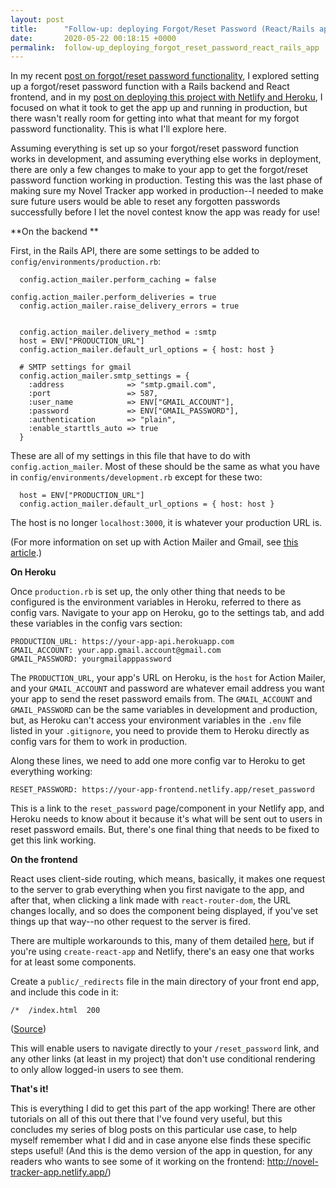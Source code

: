 ```yaml
---
layout: post
title:      "Follow-up: deploying Forgot/Reset Password (React/Rails app)"
date:       2020-05-22 00:18:15 +0000
permalink:  follow-up_deploying_forgot_reset_password_react_rails_app
---
```



In my recent [post on forgot/reset password functionality](https://sharkham.github.io/forgot_reset_password_functionality_with_rails_and_react_and_redux), I explored setting up a forgot/reset password function with a Rails backend and React frontend, and in my [post on deploying this project with Netlify and Heroku](https://sharkham.github.io/deploying_a_react_with_redux_rails_app_with_netlify_heroku), I focused on what it took to get the app up and running in production, but there wasn't really room for getting into what that meant for my forgot password functionality. This is what I'll explore here. 

Assuming everything is set up so your forgot/reset password function works in development, and assuming everything else works in deployment, there are only a few changes to make to your app to get the forgot/reset password function working in production. Testing this was the last phase of making sure my Novel Tracker app worked in production--I needed to make sure future users would be able to reset any forgotten passwords successfully before I let the novel contest know the app was ready for use! 

**On the backend **

First, in the Rails API, there are some settings to be added to `config/environments/production.rb`: 

```
  config.action_mailer.perform_caching = false

config.action_mailer.perform_deliveries = true
  config.action_mailer.raise_delivery_errors = true


  config.action_mailer.delivery_method = :smtp
  host = ENV["PRODUCTION_URL"]
  config.action_mailer.default_url_options = { host: host }

  # SMTP settings for gmail
  config.action_mailer.smtp_settings = {
    :address              => "smtp.gmail.com",
    :port                 => 587,
    :user_name            => ENV["GMAIL_ACCOUNT"],
    :password             => ENV["GMAIL_PASSWORD"],
    :authentication       => "plain",
    :enable_starttls_auto => true
  }
```

These are all of my settings in this file that have to do with `config.action_mailer`. Most of these should be the same as what you have in `config/environments/development.rb` except for these two: 

```
  host = ENV["PRODUCTION_URL"] 
  config.action_mailer.default_url_options = { host: host }
```

The host is no longer `localhost:3000`, it is whatever your production URL is. 

(For more information on set up with Action Mailer and Gmail, see [this article](https://dev.to/morinoko/sending-emails-in-rails-with-action-mailer-and-gmail-35g4).)

**On Heroku** 

Once `production.rb` is set up, the only other thing that needs to be configured is the environment variables in Heroku, referred to there as config vars. Navigate to your app on Heroku, go to the settings tab, and add these variables in the config vars section: 

```
PRODUCTION_URL: https://your-app-api.herokuapp.com
GMAIL_ACCOUNT: your.app.gmail.account@gmail.com
GMAIL_PASSWORD: yourgmailapppassword
```

The `PRODUCTION_URL`, your app's URL on Heroku, is the `host` for Action Mailer, and your `GMAIL_ACCOUNT` and password are whatever email address you want your app to send the reset password emails from. The `GMAIL_ACCOUNT` and `GMAIL_PASSWORD` can be the same variables in development and production, but, as Heroku can't access your environment variables in the `.env` file listed in your `.gitignore`, you need to provide them to Heroku directly as config vars for them to work in production. 

Along these lines, we need to add one more config var to Heroku to get everything working: 

```
RESET_PASSWORD: https://your-app-frontend.netlify.app/reset_password
```

This is a link to the `reset_password` page/component in your Netlify app, and Heroku needs to know about it because it's what will be sent out to users in reset password emails. But, there's one final thing that needs to be fixed to get this link working. 

**On the frontend** 

React uses client-side routing, which means, basically, it makes one request to the server to grab everything when you first navigate to the app, and after that, when clicking a link made with `react-router-dom`, the URL changes locally, and so does the component being displayed, if you've set things up that way--no other request to the server is fired. 

There are multiple workarounds to this, many of them detailed [here](https://stackoverflow.com/questions/27928372/react-router-urls-dont-work-when-refreshing-or-writing-manually), but if you're using `create-react-app` and Netlify, there's an easy one that works for at least some components.

Create a `public/_redirects` file in the main directory of your front end app, and include this code in it:

```
/*  /index.html  200
```
([Source](https://create-react-app.dev/docs/deployment/#netlify-https-wwwnetlifycom))

This will enable users to navigate directly to your `/reset_password` link, and any other links (at least in my project) that don't use conditional rendering to only allow logged-in users to see them. 

**That's it!**

This is everything I did to get this part of the app working! There are other tutorials on all of this out there that I've found very useful, but this concludes my series of blog posts on this particular use case, to help myself remember what I did and in case anyone else finds these specific steps useful! (And this is the demo version of the app in question, for any readers who wants to see some of it working on the frontend: http://novel-tracker-app.netlify.app/)
